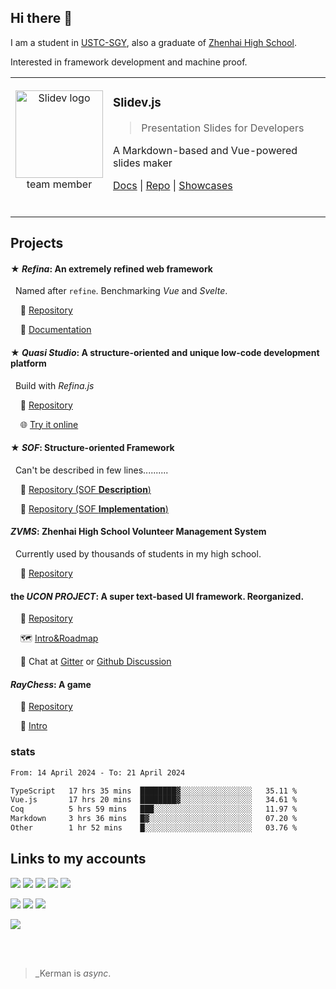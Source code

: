 ## Hi there 👋

I am a student in [USTC-SGY](https://en.scgy.ustc.edu.cn/), also a graduate of [Zhenhai High School](http://www.zhzx.net.cn).

Interested in framework development and machine proof.

<table><tbody><tr>

<td align="middle">

<a href="https://github.com/slidevjs/slidev"><img alt="Slidev logo" src="https://sli.dev/logo-title.png" width="140"></a><br/>
team member

<br/>

</td>
<td align="left">

### Slidev.js

> Presentation Slides for Developers

A Markdown-based and Vue-powered slides maker

[Docs](https://sli.dev/) | [Repo](https://github.com/slidevjs/slidev) | [Showcases](https://github.com/slidevjs/slidev)

<br/>

</td>

</tr></tbody></table>

## Projects

#### ★ *Refina*: An extremely refined web framework

&nbsp; Named after `refine`. Benchmarking *Vue* and *Svelte*.

&nbsp;&nbsp;&nbsp; 📁 [Repository](https://github.com/refinajs/refina)

&nbsp;&nbsp;&nbsp; 📖 [Documentation](https://refina.vercel.app/)

#### ★ *Quasi Studio*: A structure-oriented and unique low-code development platform

&nbsp; Build with *Refina.js*

&nbsp;&nbsp;&nbsp; 📁 [Repository](https://github.com/Quasi-Studio/quasi)

&nbsp;&nbsp;&nbsp; 🌐 [Try it online](https://quasi-studio.netlify.app/)

#### ★ *SOF*: Structure-oriented Framework

&nbsp; Can't be described in few lines..........

&nbsp;&nbsp;&nbsp; 📁 [Repository (SOF **Description**)](https://github.com/Structure-Oriented-Framework/SOF)

&nbsp;&nbsp;&nbsp; 📁 [Repository (SOF **Implementation**)](https://github.com/Structure-Oriented-Framework/SOF-impl)

#### *ZVMS*: Zhenhai High School Volunteer Management System

&nbsp; Currently used by thousands of students in my high school.

&nbsp;&nbsp;&nbsp; 📁 [Repository](https://github.com/zvms/zvms)

#### the *UCON PROJECT*: A super text-based UI framework. Reorganized.

&nbsp;&nbsp;&nbsp; 📁 [Repository](https://github.com/UniCoderGroup/ucon)

&nbsp;&nbsp;&nbsp; 🗺 [Intro&Roadmap](https://kermanx.github.io/posts/ucon_project/)

&nbsp;&nbsp;&nbsp; 💬 Chat at [Gitter](https://gitter.im/ucon-project) or [Github Discussion](https://github.com/UniCoderGroup/ucon/discussions)

#### *RayChess*: A game

&nbsp;&nbsp;&nbsp; 📁 [Repository](https://github.com/UniCoderGroup/RayChess)

&nbsp;&nbsp;&nbsp; 📄 [Intro](https://kermanx.github.io/posts/raychess/)

### stats

<!--START_SECTION:waka-->

```txt
From: 14 April 2024 - To: 21 April 2024

TypeScript   17 hrs 35 mins  ████████▓░░░░░░░░░░░░░░░░   35.11 %
Vue.js       17 hrs 20 mins  ████████▓░░░░░░░░░░░░░░░░   34.61 %
Coq          5 hrs 59 mins   ███░░░░░░░░░░░░░░░░░░░░░░   11.97 %
Markdown     3 hrs 36 mins   █▓░░░░░░░░░░░░░░░░░░░░░░░   07.20 %
Other        1 hr 52 mins    █░░░░░░░░░░░░░░░░░░░░░░░░   03.76 %
```

<!--END_SECTION:waka-->

## Links to my accounts
  <a href="https://github.com/KermanX"><img src="https://img.shields.io/badge/-@KermanX-181717?style=flat-square&logo=github&logoColor=white"/></a>
  <a href="https://github.com/UniCoderGroup"><img src="https://img.shields.io/badge/-@UniCoderGroup-181717?style=flat-square&logo=github&logoColor=white"/></a>
  <a href="https://github.com/UnitedOIers"><img src="https://img.shields.io/badge/-@UnitedOIers-181717?style=flat-square&logo=github&logoColor=white"/></a>
  <a href="https://gitee.com/KermanX"><img src="https://img.shields.io/badge/-@KermanX-d73f4d?style=flat-square&logo=gitee&logoColor=white"/></a>
  <a href="https://gitee.com/UniCoderGroup"><img src="https://img.shields.io/badge/-@UniCoderGroup-d73f4d?style=flat-square&logo=gitee&logoColor=white"/></a>
  
  <a href="mailto:kermanx@qq.com"><img src="https://img.shields.io/badge/-KermanX@qq.com-168de2?style=flat-square&logo=mail.ru&logoColor=white"/></a>
  <a href="https://gitter.im/UniCoderGroup"><img src="https://img.shields.io/badge/-@UniCoderGroup-4d434d?style=flat-square&logo=gitter&logoColor=white"/></a>
  <a href="https://im.qq.com/"><img src="https://img.shields.io/badge/-@__Kerman-f5f5f5?style=flat-square&logo=tencentqq&logoColor=e81f1f"/></a>
  
  <a href="https://space.bilibili.com/1273710873"><img src="https://img.shields.io/badge/-@__Kerman-00a1d6?style=flat-square&logo=bilibili&logoColor=white"/></a>

<br/>
<br/>

> _Kerman is *async*.
